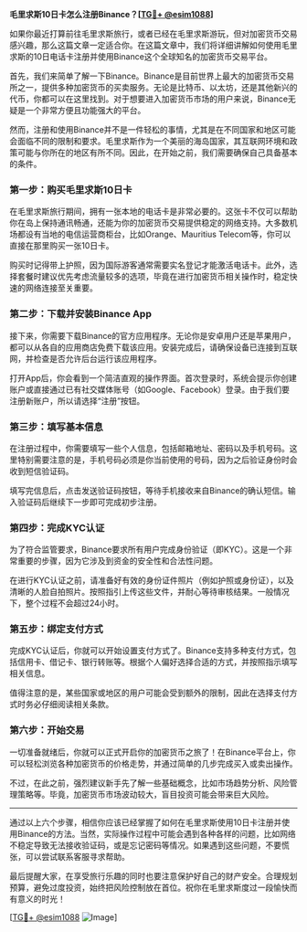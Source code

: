 **毛里求斯10日卡怎么注册Binance？[[TG💪+ @esim1088](https://t.me/s/esim1088)]**

如果你最近打算前往毛里求斯旅行，或者已经在毛里求斯游玩，但对加密货币交易感兴趣，那么这篇文章一定适合你。在这篇文章中，我们将详细讲解如何使用毛里求斯的10日电话卡注册并使用Binance这个全球知名的加密货币交易平台。

首先，我们来简单了解一下Binance。Binance是目前世界上最大的加密货币交易所之一，提供多种加密货币的买卖服务。无论是比特币、以太坊，还是其他新兴的代币，你都可以在这里找到。对于想要进入加密货币市场的用户来说，Binance无疑是一个非常方便且功能强大的平台。

然而，注册和使用Binance并不是一件轻松的事情，尤其是在不同国家和地区可能会面临不同的限制和要求。毛里求斯作为一个美丽的海岛国家，其互联网环境和政策可能与你所在的地区有所不同。因此，在开始之前，我们需要确保自己具备基本的条件。

### **第一步：购买毛里求斯10日卡**

在毛里求斯旅行期间，拥有一张本地的电话卡是非常必要的。这张卡不仅可以帮助你在岛上保持通讯畅通，还能为你的加密货币交易提供稳定的网络支持。大多数机场都设有当地的电信运营商柜台，比如Orange、Mauritius Telecom等，你可以直接在那里购买一张10日卡。

购买时记得带上护照，因为国际游客通常需要实名登记才能激活电话卡。此外，选择套餐时建议优先考虑流量较多的选项，毕竟在进行加密货币相关操作时，稳定快速的网络连接至关重要。

### **第二步：下载并安装Binance App**

接下来，你需要下载Binance的官方应用程序。无论你是安卓用户还是苹果用户，都可以从各自的应用商店免费下载该应用。安装完成后，请确保设备已连接到互联网，并检查是否允许后台运行该应用程序。

打开App后，你会看到一个简洁直观的操作界面。首次登录时，系统会提示你创建账户或直接通过已有社交媒体账号（如Google、Facebook）登录。由于我们要注册新账户，所以请选择“注册”按钮。

### **第三步：填写基本信息**

在注册过程中，你需要填写一些个人信息，包括邮箱地址、密码以及手机号码。这里特别需要注意的是，手机号码必须是你当前使用的号码，因为之后验证身份时会收到短信验证码。

填写完信息后，点击发送验证码按钮，等待手机接收来自Binance的确认短信。输入验证码后继续下一步即可完成初步注册。

### **第四步：完成KYC认证**

为了符合监管要求，Binance要求所有用户完成身份验证（即KYC）。这是一个非常重要的步骤，因为它涉及到资金的安全性和合法性问题。

在进行KYC认证之前，请准备好有效的身份证件照片（例如护照或身份证），以及清晰的人脸自拍照片。按照指引上传这些文件，并耐心等待审核结果。一般情况下，整个过程不会超过24小时。

### **第五步：绑定支付方式**

完成KYC认证后，你就可以开始设置支付方式了。Binance支持多种支付方式，包括信用卡、借记卡、银行转账等。根据个人偏好选择合适的方式，并按照指示填写相关信息。

值得注意的是，某些国家或地区的用户可能会受到额外的限制，因此在选择支付方式时务必仔细阅读相关条款。

### **第六步：开始交易**

一切准备就绪后，你就可以正式开启你的加密货币之旅了！在Binance平台上，你可以轻松浏览各种加密货币的价格走势，并通过简单的几步完成买入或卖出操作。

不过，在此之前，强烈建议新手先了解一些基础概念，比如市场趋势分析、风险管理策略等。毕竟，加密货币市场波动较大，盲目投资可能会带来巨大风险。

---

通过以上六个步骤，相信你应该已经掌握了如何在毛里求斯使用10日卡注册并使用Binance的方法。当然，实际操作过程中可能会遇到各种各样的问题，比如网络不稳定导致无法接收验证码，或是忘记密码等情况。如果遇到这些问题，不要慌张，可以尝试联系客服寻求帮助。

最后提醒大家，在享受旅行乐趣的同时也要注意保护好自己的财产安全。合理规划预算，避免过度投资，始终把风险控制放在首位。祝你在毛里求斯度过一段愉快而有意义的时光！

[[TG💪+ @esim1088](https://t.me/s/esim1088) ![Image](https://i.postimg.cc/4NQfJmqS/Snipaste-2025-05-13-00-14-12.png)]